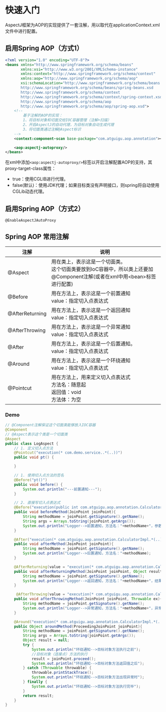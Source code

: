 # 快速入门
AspectJ框架为AOP的实现提供了一套注解，用以取代在applicationContext.xml文件中进行配置。

## 启用Spring AOP（方式1）
```XML
<?xml version="1.0" encoding="UTF-8"?>
<beans xmlns="http://www.springframework.org/schema/beans"
       xmlns:xsi="http://www.w3.org/2001/XMLSchema-instance"
       xmlns:context="http://www.springframework.org/schema/context"
       xmlns:aop="http://www.springframework.org/schema/aop"
       xsi:schemaLocation="http://www.springframework.org/schema/beans
       http://www.springframework.org/schema/beans/spring-beans.xsd
       http://www.springframework.org/schema/context
       http://www.springframework.org/schema/context/spring-context.xsd
       http://www.springframework.org/schema/aop
       http://www.springframework.org/schema/aop/spring-aop.xsd">
    <!--
        基于注解的AOP的实现：
        1、将目标对象和切面交给IOC容器管理（注解+扫描）
        2、开启AspectJ的自动代理，为目标对象自动生成代理
        3、将切面类通过注解@Aspect标识
    -->
    <context:component-scan base-package="com.atguigu.aop.annotation"></context:component-scan>

    <aop:aspectj-autoproxy/>
</beans>
```
在xml中添加`<aop:aspectj-autoproxy/>`标签以开启注解配置AOP的支持，其proxy-target-class属性：
* true：使用CGLIB进行代理。
* false(默认)：使用JDK代理；如果目标类没有声明接口，则spring将自动使用CGLib动态代理。

## 启用Spring AOP（方式2）
`@EnableAspectJAutoProxy`

## Spring AOP 常用注解
|注解|说明|
|---|---|
|@Aspect|用在类上，表示这是一个切面类。<br/>这个切面类要放到IoC容器中，所以类上还要加@Component注解(或者在xml中用\<bean>标签进行配置)|
|@Before|用在方法上，表示这是一个前置通知<br/>value：指定切入点表达式|
|@AfterReturning|用在方法上，表示这是一个返回通知<br/>value：指定切入点表达式|
|@AfterThrowing|用在方法上，表示这是一个异常通知<br/>value：指定切入点表达式|
|@After|用在方法上，表示这是一个后置通知。<br/>value：指定切入点表达式|
|@Around|用在方法上，表示这是一个环绕通知<br/>value：指定切入点表达式|
|@Pointcut|用在方法上，用来定义切入点表达式<br/>方法名：随意起<br/>返回值：void<br/>方法体：为空|

### Demo
```java
// @Component注解保证这个切面类能够放入IOC容器
@Component
// @Aspect表示这个类是一个切面类
@Aspect
public class LogAspect {
    // 1. 定义切入点方法
    @Pointcut("execution(* com.demo.service..*(..))")
    public void pt() {

    }

    // 1. 使用切入点方法的签名
    @Before("pt()")  
    public void before() {
        System.out.println("---前置通知---");
    }

    // 2. 直接写切入点表达式
    @Before("execution(public int com.atguigu.aop.annotation.CalculatorImpl.*(..))")
    public void beforeMethod(JoinPoint joinPoint){
        String methodName = joinPoint.getSignature().getName();
        String args = Arrays.toString(joinPoint.getArgs());
        System.out.println("Logger-->前置通知，方法名："+methodName+"，参数："+args);
    }

    @After("execution(* com.atguigu.aop.annotation.CalculatorImpl.*(..))")
    public void afterMethod(JoinPoint joinPoint){
        String methodName = joinPoint.getSignature().getName();
        System.out.println("Logger-->后置通知，方法名："+methodName);
    }

    @AfterReturning(value = "execution(* com.atguigu.aop.annotation.CalculatorImpl.*(..))", returning = "result")
    public void afterReturningMethod(JoinPoint joinPoint, Object result){
        String methodName = joinPoint.getSignature().getName();
        System.out.println("Logger-->返回通知，方法名："+methodName+"，结果："+result);
    }

     @AfterThrowing(value = "execution(* com.atguigu.aop.annotation.CalculatorImpl.*(..))", throwing = "ex")
    public void afterThrowingMethod(JoinPoint joinPoint, Throwable ex){
        String methodName = joinPoint.getSignature().getName();
        System.out.println("Logger-->异常通知，方法名："+methodName+"，异常："+ex);
    }

    @Around("execution(* com.atguigu.aop.annotation.CalculatorImpl.*(..))")
    public Object aroundMethod(ProceedingJoinPoint joinPoint){
        String methodName = joinPoint.getSignature().getName();
        String args = Arrays.toString(joinPoint.getArgs());
        Object result = null;
        try {
            System.out.println("环绕通知-->目标对象方法执行之前");
            //目标对象（连接点）方法的执行
            result = joinPoint.proceed();
            System.out.println("环绕通知-->目标对象方法返回值之后");
        } catch (Throwable throwable) {
            throwable.printStackTrace();
            System.out.println("环绕通知-->目标对象方法出现异常时");
        } finally {
            System.out.println("环绕通知-->目标对象方法执行完毕");
        }
        return result;
    }
}
```